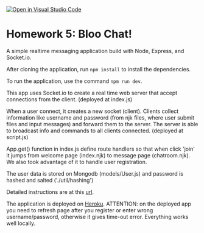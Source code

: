 [![Open in Visual Studio Code](https://classroom.github.com/assets/open-in-vscode-c66648af7eb3fe8bc4f294546bfd86ef473780cde1dea487d3c4ff354943c9ae.svg)](https://classroom.github.com/online_ide?assignment_repo_id=7629240&assignment_repo_type=AssignmentRepo)
# Homework 5: Bloo Chat!

A simple realtime messaging application build with Node, Express, and Socket.io.

After cloning the application, run `npm install` to install the dependencies. 

To run the application, use the command `npm run dev`.

This app uses Socket.io to create a real time web server that accept connections from the client. (deployed at index.js)

When a user connect, it creates a new socket (client). Clients collect information like username and password (from njk files, where user submit files and input messages) and forward them to the server. The server is able to broadcast info and commands to all clients connected.
(deployed at script.js)

App.get() function in index.js define route handlers so that when click 'join' it jumps from welcome page (index.njk) to message page (chatroom.njk). We also took advantage of it to handle user registration.

The user data is stored on Mongodb (models/User.js) and password is hashed and salted ('./util/hashing')

Detailed instructions are at this [url](https://cs280spring.github.io/hw/hw5/index.html).

The application is deployed on [Heroku](https://bloochat-jluo30.herokuapp.com).
ATTENTION: on the deployed app you need to refresh page after you register or enter wrong username/password, otherwise it gives time-out error. Everything works well locally.
